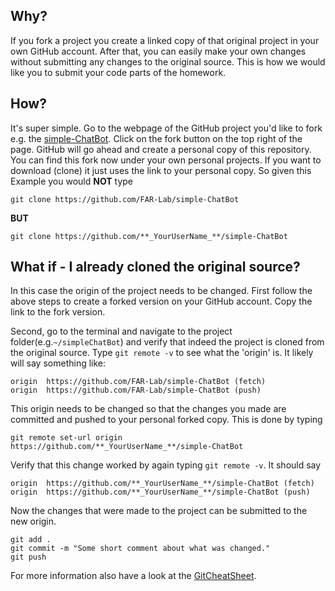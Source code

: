 ## Why?
If you fork a project you create a linked copy of that original project in your own GitHub account. After that, you can easily make your own changes without submitting any changes to the original source. 
This is how we would like you to submit your code parts of the homework.
## How?
It's super simple. Go to the webpage of the GitHub project you'd like to fork e.g. the [simple-ChatBot](https://github.com/FAR-Lab/simple-ChatBot). Click on the fork button on the top right of the page. GitHub will go ahead and create a personal copy of this repository. You can find this fork now under your own personal projects. If you want to download (clone) it just uses the link to your personal copy. 
So given this Example you would **NOT** type 
```
git clone https://github.com/FAR-Lab/simple-ChatBot
```
**BUT**
```
git clone https://github.com/**_YourUserName_**/simple-ChatBot
```
## What if - I already cloned the original source?
In this case the origin of the project needs to be changed. 
First follow the above steps to create a forked version on your GitHub account. Copy the link to the fork version. 

Second, go to the terminal and navigate to the project folder(e.g.```~/simpleChatBot```) and verify that indeed the project is cloned from the original source. Type ```git remote -v```  to see what the 'origin' is. It likely will say something like:
```
origin	https://github.com/FAR-Lab/simple-ChatBot (fetch)
origin	https://github.com/FAR-Lab/simple-ChatBot (push)
```
This origin needs to be changed so that the changes you made are committed and pushed to your personal forked copy. 
This is done by typing
```
git remote set-url origin https://github.com/**_YourUserName_**/simple-ChatBot
```
Verify that this change worked by again typing ```git remote -v```. It should say

```
origin	https://github.com/**_YourUserName_**/simple-ChatBot (fetch)
origin	https://github.com/**_YourUserName_**/simple-ChatBot (push)
```

Now the changes that were made to the project can be submitted to the new origin. 
```
git add .
git commit -m "Some short comment about what was changed."
git push
```
For more information also have a look at the [GitCheatSheet](https://education.github.com/git-cheat-sheet-education.pdf).